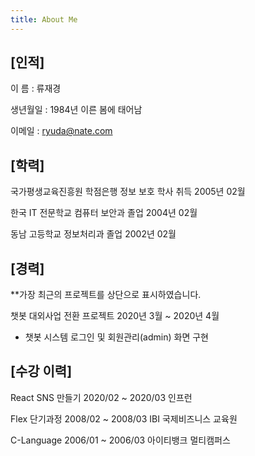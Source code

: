```yaml
---
title: About Me
---
```

## [인적]
이 름 : 류재경

생년월일 : 1984년 이른 봄에 태어남 

이메일 : ryuda@nate.com


## [학력]
국가평생교육진흥원 학점은행 정보 보호 학사 취득 2005년 02월

한국 IT 전문학교 컴퓨터 보안과 졸업 2004년 02월

동남 고등학교 정보처리과 졸업 2002년 02월


## [경력]
**가장 최근의 프로젝트를 상단으로 표시하였습니다.

챗봇 대외사업 전환 프로젝트 2020년 3월 ~ 2020년 4월
* 챗봇 시스템 로그인 및 회원관리(admin) 화면 구현

 ## [수강 이력]
React SNS 만들기 2020/02 ~ 2020/03 인프런

Flex 단기과정   2008/02 ~ 2008/03 IBI 국제비즈니스 교육원

C-Language    2006/01 ~ 2006/03 아이티뱅크 멀티캠퍼스


